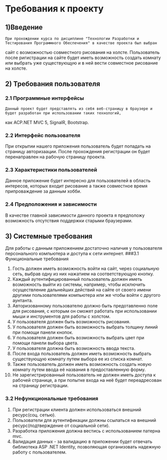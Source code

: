 # Требования к проекту
## 1)Введение 
    При прохождении курса по дисциплине "Технологии Разработки и Тестирования Программного Обеспечения" в качестве проекта был выбран 
сайт с возможностью совместного рисования на холсте. Пользователь после ригистрации на сайте будет иметь возможность создать комнату или 
выбрать уже существующую и в ней вести совместное рисование на холсте. 

## 2) Требования пользователя
### 2.1 Программные интерфейсы
    Данный проект будет представлять из себя веб-страницу в браузере и будет разработан при использовании таких технологий,
как ACP.NET MVC 5, SignalR, Bootstrap.
### 2.2 Интерфейс пользователя
   При открытии нашего приложения пользователь будет попадать на страницу авторизаации. После прохождения регистрации он будет
перенаправлен на рабочую страницу проекта.
### 2.3 Характеристики пользователей
   Данное приложение будет интересно для пользователей в область интересов, которых входит рисование а также совместное 
время припроваждение за данным хобби.
### 2.4 Предположения и зависимости
   В качестве главной зависимости данного проекта я предположу возможность отсутствия поддержки старыми браузерами.
   
## 3) Системные требования
   Для работы с данным приложением достаточно наличия у пользователя персонального компьютера и доступа к сети интернет.
###3.1 Функциональные требования
1. Гость должен иметь возможность войти на сайт, через социальную сеть, выбрав одну из них нажатием на соответствующую кнопку.
2. Каждый аутентифицированный пользователь должен иметь возможность выйти из системы, например, чтобы исключить осуществление дальнейших
действий на сайте от своего имени другими пользователями компьютера или же чтобы войти с другого аунтанта.
3. Авторизованному пользователю  должно быть предотавленно поле для рисования, с которым он сможет работать при использовании мыши и инструментов для работы с холстом.
4. У пользователя должен быть возможность рисования.
5. У пользователя должен быть возможность выбрать толщину линий при помощи панели кнопок.
7. У пользователя должен быть возможность выбрать цвет при помощи панели выбора цвета.
8. У пользователя должна быть возможность ввода текста.
9. После входа пользователь должен иметь возможность выбрать существующую комнату путем выбора ее из списка комнат.
10. Также пользователь должен иметь возможность создать новую комнату путем ввода её названия в предоставленную форму.  
11. Не зарегистрированный пользователь не должен иметь доступа к рабочей странице, a при попытке входа на неё будет переадресован на страницу регистрации.

### 3.2 Нефункциональные требования
1. При регистрации клиента должен использоваться внешний ресурс(соц. сетью).
2. Пользователи для аутентификации должны ссылаться на внешний ресурс(подтверждение от социальной сети).
3. Разработка приложения должна вестись с использованием патерна mvc.
4. Валидация данных - за валидацию в приложении будет отвечать библиотека ASP .NET Identity, позволяющая организовать надежную работу с пользователем.